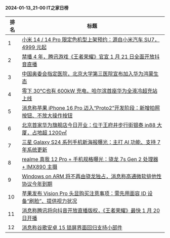 #### 2024-01-13_21-00  IT之家日榜

| 排名 | 标题|
| --- | ---|
| 1 | [小米 14 / 14 Pro 限定色机型上架预约：源自小米汽车 SU7，4999 元起](https://www.ithome.com/0/744/973.htm) |
| 2 | [禁播 4 年，腾讯游戏《王者荣耀》官宣 1 月 21 日全面开放抖音直播](https://www.ithome.com/0/745/025.htm) |
| 3 | [中国奥委会指定医院，北京大学第三医院宣布加入华为鸿蒙生态](https://www.ithome.com/0/744/974.htm) |
| 4 | [零下 30℃也有 600kW 充电，哈尔滨首座华为全液冷超充站上线](https://www.ithome.com/0/744/977.htm) |
| 5 | [消息称苹果 iPhone 16 Pro 迈入“Proto2”开发阶段：新增拍照按钮、不放大操作按钮](https://www.ithome.com/0/744/985.htm) |
| 6 | [北京首家华为旗舰店今日开业：位于王府井步行街银泰 in88 大厦，占地超 1200㎡](https://www.ithome.com/0/745/013.htm) |
| 7 | [三星 Galaxy S24 系列手机新海报曝光：主打 AI 功能、支持 7 年系统更新](https://www.ithome.com/0/745/002.htm) |
| 8 | [realme 真我 12 Pro + 手机规格曝光：骁龙 7s Gen 2 处理器 + IMX890 主摄](https://www.ithome.com/0/744/976.htm) |
| 9 | [Windows on ARM 将不再由骁龙独占，消息称高通微软排他性协议今年到期](https://www.ithome.com/0/745/027.htm) |
| 10 | [苹果发布 Vision Pro 头显购买注意事项：需先用面容 ID 设备“刷脸”、提供视力状况](https://www.ithome.com/0/744/984.htm) |
| 11 | [消息称腾讯将向抖音开放直播版权，《王者荣耀》最快 1 月 20 日开播](https://www.ithome.com/0/744/966.htm) |
| 12 | [消息称谷歌安卓 15 锁屏界面回归支持小部件](https://www.ithome.com/0/745/018.htm) |
